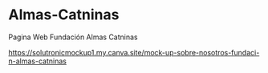 # Almas-Catninas
Pagina Web Fundación Almas Catninas

https://solutronicmockup1.my.canva.site/mock-up-sobre-nosotros-fundaci-n-almas-catninas
